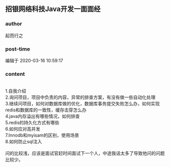 ## 招银网络科技Java开发一面面经
### author 
起而行之
### post-time 

编辑于  2020-03-16 10:59:17
### content 
<div class="post-topic-des nc-post-content">
 <div>
  <br/>
 </div>
 <div>
  1.自我介绍
 </div>
 <div>
  2.询问项目，项目中负责的内容，异常的排查方案，有没有做一些自动化处理
 </div>
 <div>
  3.继续问项目，如何对数据库做的优化，数据库事务提交失败怎么办，如何实现redis和数据库的一致性，缓存击穿怎么办
 </div>
 <div>
  4.java内存溢出有哪些情况，如何排查
 </div>
 <div>
  5.redis的持久化方式有哪些
 </div>
 <div>
  6.如何应对高并发
 </div>
 <div>
  7.Innodb和myisam的区别，使用场景
 </div>
 <div>
  8.如何防止sql注入
 </div>
 <div>
  <br/>
 </div>
 <div>
  问的比较浅，应该是面试官赶时间面试下一个人，中途我话太多了导致他问的问题比较少。
 </div>
</div>
